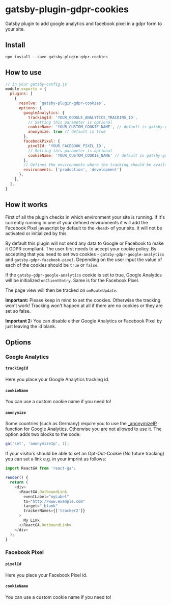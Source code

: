 # gatsby-plugin-gdpr-cookies

Gatsby plugin to add google analytics and facebook pixel in a gdpr form to your site.

## Install

`npm install --save gatsby-plugin-gdpr-cookies`

## How to use

```javascript
// In your gatsby-config.js
module.exports = {
  plugins: [
    {
      resolve: `gatsby-plugin-gdpr-cookies`,
      options: {
        googleAnalytics: {
          trackingId: 'YOUR_GOOGLE_ANALYTICS_TRACKING_ID',
          // Setting this parameter is optional
          cookieName: 'YOUR_CUSTOM_COOKIE_NAME', // default is gatsby-gdpr-google-analytics
          anonymize: true // default is true
        },
        facebookPixel: {
          pixelId: 'YOUR_FACEBOOK_PIXEL_ID',
          // Setting this parameter is optional
          cookieName: 'YOUR_CUSTOM_COOKIE_NAME' // default is gatsby-gdpr-facebook-pixel
        },
        // Defines the environments where the tracking should be available  - default is ["production"]
        environments: ['production', 'development']
      },
    },
  ],
}
```

## How it works
First of all the plugin checks in which environment your site is running. If it's currently running in one of your defined environments it will add the Facebook Pixel javascript by default to the `<head>` of your site. It will not be activated or initialized by this.

By default this plugin will not send any data to Google or Facebook to make it GDPR compliant. The user first needs to accept your cookie policy. By accepting that you need to set two cookies - `gatsby-gdpr-google-analytics` and `gatsby-gdpr-facebook-pixel`. Depending on the user input the value of each of the cookies should be `true` or `false`.

If the `gatsby-gdpr-google-analytics` cookie is set to true, Google Analytics will be initialized `onClientEntry`. Same is for the Facebook Pixel.

The page view will then be tracked on `onRouteUpdate`.

__Important:__ Please keep in mind to set the cookies. Otherwise the tracking won't work! Tracking won't happen at all if there are no cookies or they are set so false.

__Important 2:__ You can disable either Google Analytics or Facebook Pixel by just leaving the id blank.

## Options

### Google Analytics

#### `trackingId`

Here you place your Google Analytics tracking id.

#### `cookieName`

You can use a custom cookie name if you need to!

#### `anonymize`

Some countries (such as Germany) require you to use the
[\_anonymizeIP](https://support.google.com/analytics/answer/2763052) function for Google Analytics. Otherwise you are not allowed to use it. The option adds two blocks to the code:

```javascript
ga('set', 'anonymizeIp', 1);
```

If your visitors should be able to set an Opt-Out-Cookie (No future tracking)
you can set a link e.g. in your imprint as follows:

```javascript
import ReactGA from 'react-ga';

render() {
  return (
    <div>
      <ReactGA.OutboundLink
        eventLabel="myLabel"
        to="http://www.example.com"
        target="_blank"
        trackerNames={['tracker2']}
      >
        My Link
      </ReactGA.OutboundLink>
    </div>
  );
}
```

### Facebook Pixel

#### `pixelId`

Here you place your Facebook Pixel id.

#### `cookieName`

You can use a custom cookie name if you need to!
